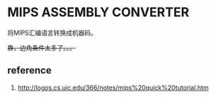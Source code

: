 # MIPS ASSEMBLY CONVERTER
将MIPS汇编语言转换成机器码。

~~靠，边角条件太多了。。。~~
## reference
1. http://logos.cs.uic.edu/366/notes/mips%20quick%20tutorial.htm